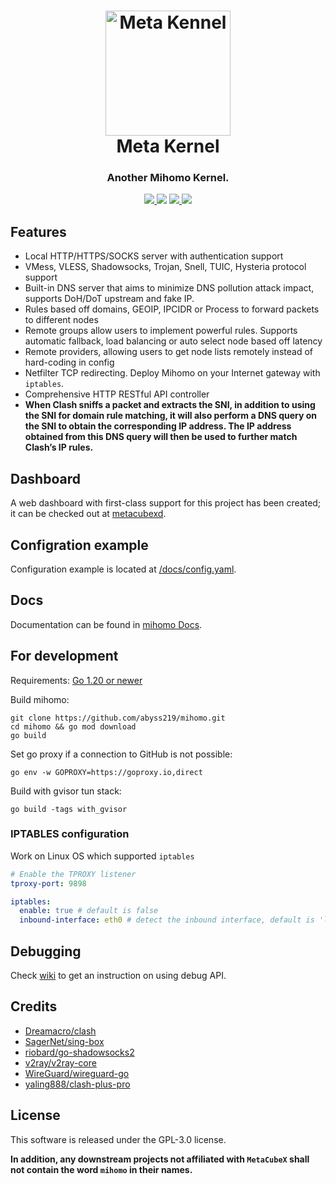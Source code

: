 <h1 align="center">
  <img src="Meta.png" alt="Meta Kennel" width="200">
  <br>Meta Kernel<br>
</h1>

<h3 align="center">Another Mihomo Kernel.</h3>

<p align="center">
  <a href="https://goreportcard.com/report/github.com/abyss219/mihomo">
    <img src="https://goreportcard.com/badge/github.com/abyss219/mihomo?style=flat-square">
  </a>
  <img src="https://img.shields.io/github/go-mod/go-version/MetaCubeX/mihomo/Alpha?style=flat-square">
  <a href="https://github.com/abyss219/mihomo/releases">
    <img src="https://img.shields.io/github/release/MetaCubeX/mihomo/all.svg?style=flat-square">
  </a>
  <a href="https://github.com/abyss219/mihomo">
    <img src="https://img.shields.io/badge/release-Meta-00b4f0?style=flat-square">
  </a>
</p>

## Features

- Local HTTP/HTTPS/SOCKS server with authentication support
- VMess, VLESS, Shadowsocks, Trojan, Snell, TUIC, Hysteria protocol support
- Built-in DNS server that aims to minimize DNS pollution attack impact, supports DoH/DoT upstream and fake IP.
- Rules based off domains, GEOIP, IPCIDR or Process to forward packets to different nodes
- Remote groups allow users to implement powerful rules. Supports automatic fallback, load balancing or auto select node
  based off latency
- Remote providers, allowing users to get node lists remotely instead of hard-coding in config
- Netfilter TCP redirecting. Deploy Mihomo on your Internet gateway with `iptables`.
- Comprehensive HTTP RESTful API controller
- **When Clash sniffs a packet and extracts the SNI, in addition to using the SNI for domain rule matching, it will also perform a DNS query on the SNI to obtain the corresponding IP address. The IP address obtained from this DNS query will then be used to further match Clash’s IP rules.**


## Dashboard

A web dashboard with first-class support for this project has been created; it can be checked out at [metacubexd](https://github.com/MetaCubeX/metacubexd).

## Configration example

Configuration example is located at [/docs/config.yaml](https://github.com/abyss219/mihomo/blob/Alpha/docs/config.yaml).

## Docs

Documentation can be found in [mihomo Docs](https://wiki.metacubex.one/).

## For development

Requirements:
[Go 1.20 or newer](https://go.dev/dl/)

Build mihomo:

```shell
git clone https://github.com/abyss219/mihomo.git
cd mihomo && go mod download
go build
```

Set go proxy if a connection to GitHub is not possible:

```shell
go env -w GOPROXY=https://goproxy.io,direct
```

Build with gvisor tun stack:

```shell
go build -tags with_gvisor
```

### IPTABLES configuration

Work on Linux OS which supported `iptables`

```yaml
# Enable the TPROXY listener
tproxy-port: 9898

iptables:
  enable: true # default is false
  inbound-interface: eth0 # detect the inbound interface, default is 'lo'
```

## Debugging

Check [wiki](https://wiki.metacubex.one/api/#debug) to get an instruction on using debug
API.

## Credits

- [Dreamacro/clash](https://github.com/Dreamacro/clash)
- [SagerNet/sing-box](https://github.com/SagerNet/sing-box)
- [riobard/go-shadowsocks2](https://github.com/riobard/go-shadowsocks2)
- [v2ray/v2ray-core](https://github.com/v2ray/v2ray-core)
- [WireGuard/wireguard-go](https://github.com/WireGuard/wireguard-go)
- [yaling888/clash-plus-pro](https://github.com/yaling888/clash)

## License

This software is released under the GPL-3.0 license.

**In addition, any downstream projects not affiliated with `MetaCubeX` shall not contain the word `mihomo` in their names.**
